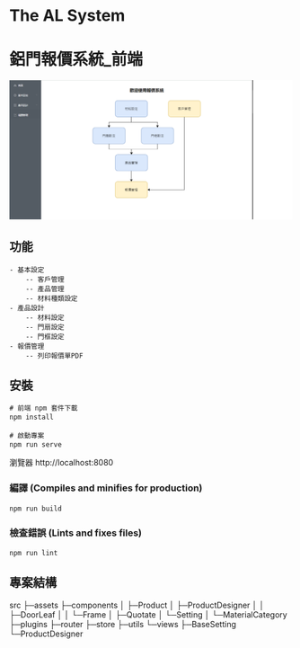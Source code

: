 # The AL System
# 鋁門報價系統_前端

![image](./src/assets/demo.png)


## 功能

```
- 基本設定
    -- 客戶管理
    -- 產品管理
    -- 材料種類設定
- 產品設計
    -- 材料設定
    -- 門扇設定
    -- 門框設定
- 報價管理
    -- 列印報價單PDF
```

## 安裝

```
# 前端 npm 套件下載
npm install

# 啟動專案
npm run serve
```
瀏覽器 http://localhost:8080
### 編譯 (Compiles and minifies for production)

```
npm run build
```

### 檢查錯誤  (Lints and fixes files)

```
npm run lint
```

## 專案結構
src
├─assets
├─components
│  ├─Product
│  ├─ProductDesigner
│  │  ├─DoorLeaf
│  │  └─Frame
│  ├─Quotate
│  └─Setting
│      └─MaterialCategory
├─plugins
├─router
├─store
├─utils
└─views
    ├─BaseSetting
    └─ProductDesigner
